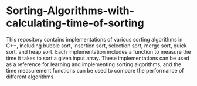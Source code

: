 # Sorting-Algorithms-with-calculating-time-of-sorting
This repository contains implementations of various sorting algorithms in C++, including bubble sort, insertion sort, selection sort, merge sort, quick sort, and heap sort. Each implementation includes a function to measure the time it takes to sort a given input array. These implementations can be used as a reference for learning and implementing sorting algorithms, and the time measurement functions can be used to compare the performance of different algorithms
